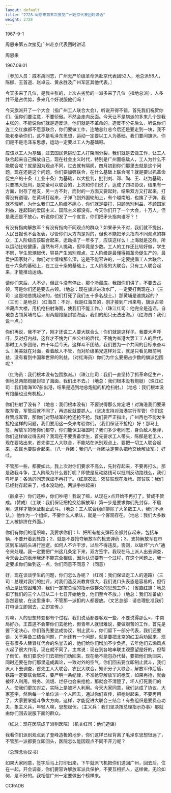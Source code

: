 ```yaml
---
layout: default
title: "2728.周恩来第五次接见广州赴京代表团时讲话"
weight: 2728
---
```


1967-9-1

周恩来第五次接见广州赴京代表团时讲话

周恩来

1967.09.01

〖参加人员：戚本禹同志，广州无产阶级革命派赴京代表团52人，地总派58人，陈郁、王首道、赵卓云、黄永胜及广州军区其他代表。〗

今天多来了几位，是我主张的，上次占劣势的一派多来了几位（指地总派），人多并不是占优势，多来几个好说服他们吗！

今天旗派开了一个大会（指广州工人联合大会），听说开得不错，首先我们祝贺你们，但你们要注意，不要骄傲。不然会走向反面。今天让不是旗派的多来几个是我主张的。不能说你们就是造反派，他们就是不革命的，造反不分先后么，听说你们连工交红旗都不愿意联合，你们要做工作，连地总红总今后还是要走到一块，我不能老奉承你们，这不是毛泽东思想，运动一定要以工人为基础，我们要问旗派，你们是不是毛泽东思想，运动一定要以工人为基础呀。

应该以工人为基础，过去国民党挑动工人打架闹分裂，我们就是去做工作，让工人联合起来自己解放自己，现在社会主义时代，特别是广州面临敌人，工人为什么不能联合呢？就是因为观点不同，过去就有隔阂，四月初到你们那里去就是这个问题，现在还是这个问题，你们要加强联合，在什么基础上联合呢？就是要以抓革命促生产的十条（工业十条）为基础，以大批判，批判刘、邓、陶、王、赵为基础，只要搞大批判，是完全可以联合的，上次和你们说了，达成了四项协议，结果有一方面，封存了枪支，另一方不封，而封的一方面又要起封，结果双方又打起来，打得没有道理，在黄埔打起来，子弹飞到外国轮船上，有个越南船，也挨了子弹，我就不理解，为什么我们工人阶级不痛心，你们就是要打，只顾派别利益，不顾国家利益，连起码的爱国主义、国际主义都没有。今天你们开了一个大会，十万人，但是我还是不放心，听说你们发了一个宣言，你们把矛头指向谁呀？！

有没有指向解放军？有没有指向不同观点的群众？如果矛头不对，我们就不提出，人民日报也不会发表，尽管你们大方向是对的，但也不能把矛头指向不同观点的群众，工人阶级应该联合起来，运动搞了一年多了，应该这样么！上海就是这样，所以运动比较健康，虽然有坏人挑动，但毕竟是少数。工人的工作还比较好做，学生不同，学生思潮起伏，容易产生派别观点，工人阶级是最懂得抓革命促生产的，最爱护国家财产，你们对立情绪那么深，这是不能容许的，一定要提倡工人大联合，在十六条的基础上，在工业十条的基础上，工人阶级的大联合，只有工人联合起来，才能推动运动。

请你们来后，人不少，但武斗没有停止，那个冷藏库，我跟你们讲了，不要去占领，可是你们还是要去占领。（地总：现在旗派进攻水厂，一定要打倒现在。）（三司：这是地总挑起来的，他们打死了我们五十多名战士。）那黄埔是谁挑起的？（三司：是地总）（红海员：不对，我是红海员的，刚才接到广州来电，旗派占领冷藏库大楼，用机枪扫射海面，使我们不能工作。）（珠江红司：他完全是造谣，自地总占领黄埔岛后，用两艘炮艇封锁海面，我们的船只无法出海。）（红海员：我们说一点。）

你们再说，我不听了，刚才还说工人要大联合么！你们就是这样子。我要大声呼吁，反对打内战，这样才不愧为广州公社的后代，不愧为省港大罢工工人的后代。那时工人多团结，四十年后今天，这样斗不团结，我们要为一个共同的目标来奋斗么！英美就在对面，看着敌人不管，而对阶级弟兄这样对立，就是只看见眼前利益，没有看到中国和世界的利益。（对红海员）你们为什么要把占少数的旗派包围呢？

（红海员：我们根本没有包围旗派。）（珠江红司：我们一直坚持了抓革命促生产，但地总两部炮艇封锁了海面，我们出不去。）（地总：我们根本没有炮艇）（珠江红司：我们南海107船出港，结果是遇到地总炮艇的机枪扫射。）（地总：我们根本没有炮艇也没有机枪。）

你们扫射了没有？（地总：我们根本没有）不要说得那么肯定吧！对海港我们要采取军管，军管后就不同了，再违反就要抓人。（坚决支持对海港实行军管）你们这样赞成军管，那你们对野战军的枪还抢不抢。我们要严正指出，广州再也不能发生抢枪这样的问题，我们要用这一条来考验你们。（我们保证不抢枪）好！那马上签，解放军的枪你们都夺，你们能保卫祖国吗？我们多少老同志，身负敌人枪弹，你们这样做过得去吗？我现在不要责备学生，首先要求工人带头，陈郁是老工人，现在要站出来，首先讲工人大联合，不能站在派别观点上，要把一切工人联合起来，农民也要联合起来。（八一兵团：我们八一兵团决定带头把枪交给解放军。）好哇。

不管那一些，都要如此，我上次对你们要求不高么，先封存起来，不要再打么，那是敌我斗争，工人阶级为什么要打呢？即使是反动路线可以批判反动路线么，我们呼吁是：各派的同志保证不再打了。（红旗农民：郊贫联现在发枪。郊贫联：我们已经封存起来了，根本没动枪。两派争吵起来）

（敲桌子）你们还吵，你们吵吧！我说了嘛，从现在×点开始不再打了，赞成不赞成。（赞成）（工联：我们保证把枪交给解放军）第一步是要求你们先封存，不启用，这样才能保证制止武斗。（地总：工人联合组织排除了大多数工人，我们不承认。）他作为一个组织，不要什么人承认，就是一个客观存在。（地总：我们大多数工人被排挤在外面。）

你们有你们的组织嘛，我要求你们：1、把所有枪支弹药全部封存起来，包括车辆，不要开着到处跑；2、就是不要抢夺解放军的枪支弹药；3、支持解放军在市区到车站码头进行巡逻。如何人不许干涉，以后不得违反。否则，以破坏“六六”通令来处理。我一定要把广州这几条定下来，双方签字。我现在马上派人出去调查，今天会上的表示我还不能完全相信，因为认识要有一个过程，在这个问题上，我一定要求你们做到这一点，你们同意不同意？（同意）

好，现在谈谈学生的问题，你们怎么办呢？（红司：我们保证走工人的道路）（三司：总理对我们的批评，对我们造反派教育很大，我们说口头表态是容易的，但行动上是比较困难的，我们一定按总理的指示做群众的思想工作。）（省直红旗：地总扣了我们的三个人已从二十七日开始绝食，他们至今不放。）（地总：我们准备放）当然要放，在这里重申，不管那一派扣的人都要放。（文艺总部：请总理批准我们打电话立即回去，立即宣传。）

对嘛，人的思想转变都有个过程，我们说话都要客观一些，不要说得那么×，中南局好办，王首道不会带你们去抢枪，但青年人就很难说，要做艰苦的工作，首先是要下定决心，你们首先要达成协议，制止武斗，你们留下一部分代表，我们还要谈，关于筹备三结合问题，广州还有一个问题，就是要把北京的红卫兵劝回来，现在有很多人替冒红代会的名誉去的，他们给你们增加不少负担，去年他们去煽风点火起了很大作用，现在就不同了。主席说：现在到各地串联主观愿望是好的，但帮了倒忙。我们要求你们去把他们劝回来，现在绝不能包办代替，要把他们劝回来，同时还要在你们那里造成舆论，一致对外的空气，你们回去要立即制止武斗，我们派人下去调查，首先工人大联合，农民大联合，知识分子大联合，解放军作后盾，铁路一定要联合起来，要严明一条纪律，不准抢夺解放军的枪支，如果再抢，就会被坏人利用。特务、流氓、烂仔也会来抢枪，那就会不清楚了，坏人打死我们的人，使我们更加对立，实际上是被坏人利用。今天大家同意，我们达成了协议，大家签字，然后每一个单位派一个人回去，通过你们宣传，把枪封起来，不要再用了，大家要掌握斗争大方向，这样，才能促进大联合三结合！有些组织是要费点功夫，象主义兵，年轻人嘛，思想起伏。（主义兵：我们坚决按总理指示办事）那就由你们回去说服下面的群众。

（红总：现在医院成了派别医院）（机关红司：他们造谣）

我看你们派别观点到了登峰造极的地步，你们这样已经背离了毛泽东思想很远了，不管那一派都要立即回头，医院怎么能因观点不同不开刀呢？

（总理念协议书）

如果大家同意，签字后马上打印出来，下午就派飞机把你们送回广州，回去后，住在一起，开会调查，你们要容许解放军派兵保护，不要互相抓人，这样做，无论如何，是不好的。我相信广州一定要做出个榜样来。

CCRADB

